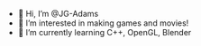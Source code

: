 - 👋 Hi, I’m @JG-Adams
- 👀 I’m interested in making games and movies!
- 🌱 I’m currently learning C++, OpenGL, Blender
<!--- 💞️ I’m looking to collaborate on ...
- 📫 How to reach me ...
--->

<!---
JG-Adams/JG-Adams is a ✨ special ✨ repository because its `README.md` (this file) appears on your GitHub profile.
You can click the Preview link to take a look at your changes.
--->
